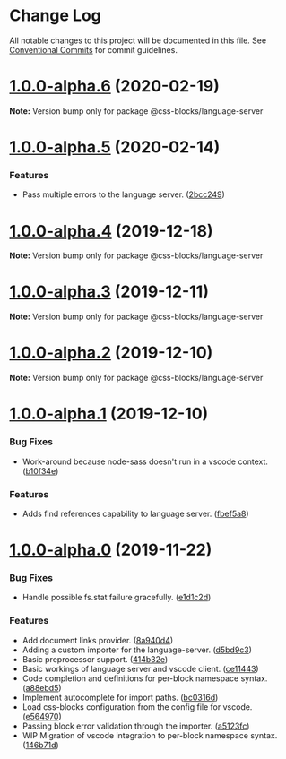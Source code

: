# Change Log

All notable changes to this project will be documented in this file.
See [Conventional Commits](https://conventionalcommits.org) for commit guidelines.

# [1.0.0-alpha.6](https://github.com/LinkedIn/css-blocks/compare/v1.0.0-alpha.5...v1.0.0-alpha.6) (2020-02-19)

**Note:** Version bump only for package @css-blocks/language-server





# [1.0.0-alpha.5](https://github.com/LinkedIn/css-blocks/compare/v1.0.0-alpha.4...v1.0.0-alpha.5) (2020-02-14)


### Features

* Pass multiple errors to the language server. ([2bcc249](https://github.com/LinkedIn/css-blocks/commit/2bcc2494af5814aeb94b3dda794a344a8265c8da))





# [1.0.0-alpha.4](https://github.com/LinkedIn/css-blocks/compare/v1.0.0-alpha.3...v1.0.0-alpha.4) (2019-12-18)

**Note:** Version bump only for package @css-blocks/language-server





# [1.0.0-alpha.3](https://github.com/LinkedIn/css-blocks/compare/v1.0.0-alpha.2...v1.0.0-alpha.3) (2019-12-11)

**Note:** Version bump only for package @css-blocks/language-server





# [1.0.0-alpha.2](https://github.com/LinkedIn/css-blocks/compare/v1.0.0-alpha.1...v1.0.0-alpha.2) (2019-12-10)

**Note:** Version bump only for package @css-blocks/language-server





# [1.0.0-alpha.1](https://github.com/LinkedIn/css-blocks/compare/v1.0.0-alpha.0...v1.0.0-alpha.1) (2019-12-10)


### Bug Fixes

* Work-around because node-sass doesn't run in a vscode context. ([b10f34e](https://github.com/LinkedIn/css-blocks/commit/b10f34e1fb3c8e1c147de3802fd5e04ede458d1c))


### Features

* Adds find references capability to language server. ([fbef5a8](https://github.com/LinkedIn/css-blocks/commit/fbef5a89df706f4d422dc23404ba437da34fa27c))





# [1.0.0-alpha.0](https://github.com/LinkedIn/css-blocks/compare/v0.24.0...v1.0.0-alpha.0) (2019-11-22)


### Bug Fixes

* Handle possible fs.stat failure gracefully. ([e1d1c2d](https://github.com/LinkedIn/css-blocks/commit/e1d1c2d))


### Features

* Add document links provider. ([8a940d4](https://github.com/LinkedIn/css-blocks/commit/8a940d4))
* Adding a custom importer for the language-server. ([d5bd9c3](https://github.com/LinkedIn/css-blocks/commit/d5bd9c3))
* Basic preprocessor support. ([414b32e](https://github.com/LinkedIn/css-blocks/commit/414b32e))
* Basic workings of language server and vscode client. ([ce11443](https://github.com/LinkedIn/css-blocks/commit/ce11443))
* Code completion and definitions for per-block namespace syntax. ([a88ebd5](https://github.com/LinkedIn/css-blocks/commit/a88ebd5))
* Implement autocomplete for import paths. ([bc0316d](https://github.com/LinkedIn/css-blocks/commit/bc0316d))
* Load css-blocks configuration from the config file for vscode. ([e564970](https://github.com/LinkedIn/css-blocks/commit/e564970))
* Passing block error validation through the importer. ([a5123fc](https://github.com/LinkedIn/css-blocks/commit/a5123fc))
* WIP Migration of vscode integration to per-block namespace syntax. ([146b71d](https://github.com/LinkedIn/css-blocks/commit/146b71d))
